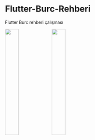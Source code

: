 # Flutter-Burc-Rehberi
Flutter Burc rehberi çalışması

<div style="float:left  padding-left: 30px">
<img src="https://user-images.githubusercontent.com/57840150/141260264-82ba58af-7d38-40d7-88aa-9d7acb965dff.png" width=30% height=30%>
<img src="https://user-images.githubusercontent.com/57840150/141262830-86a803d6-71a4-49ce-8e1b-7b3d88a46699.png" width=30% height=30%>
</div>
